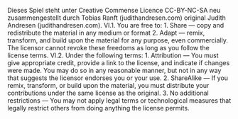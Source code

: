 Dieses Spiel steht unter Creative Commense Licence 
CC-BY-NC-SA neu zusammengestellt durch Tobias Ranft (judithandresen.com) original Judith Andresen (judithandresen.com). 
VI.1.  You are free to:
    1. Share — copy and redistribute the material in any medium or format
    2. Adapt — remix, transform, and build upon the material for any purpose, even commercially.
The licensor cannot revoke these freedoms as long as you follow the license terms.
VI.2.  Under the following terms:
    1. Attribution — You must give appropriate credit, provide a link to the license, and indicate if changes were made. You may do so in any reasonable manner, but not in any way that suggests the licensor endorses you or your use.
    2. ShareAlike — If you remix, transform, or build upon the material, you must distribute your contributions under the same license as the original.
    3. No additional restrictions — You may not apply legal terms or technological measures that legally restrict others from doing anything the license permits.